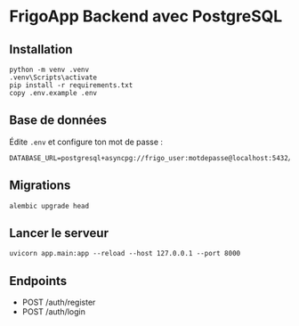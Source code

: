 # FrigoApp Backend avec PostgreSQL

## Installation
```
python -m venv .venv
.venv\Scripts\activate
pip install -r requirements.txt
copy .env.example .env
```

## Base de données
Édite `.env` et configure ton mot de passe :
```
DATABASE_URL=postgresql+asyncpg://frigo_user:motdepasse@localhost:5432/frigoapp
```

## Migrations
```
alembic upgrade head
```

## Lancer le serveur
```
uvicorn app.main:app --reload --host 127.0.0.1 --port 8000
```

## Endpoints
- POST /auth/register
- POST /auth/login
